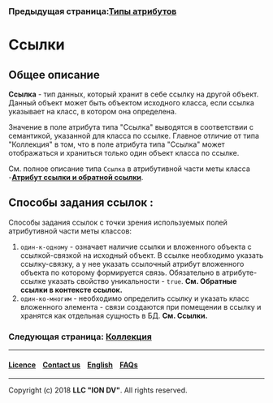 ### Предыдущая страница:[Типы атрибутов](/docs/ru/2_system_description/metadata_structure/meta_class/property_types.md)
# Ссылки
## Общее описание

**Ссылка** - тип данных, который хранит в себе ссылку на другой объект. Данный объект может быть объектом исходного класса, если ссылка указывает на класс, в котором она определена. 

Значение в поле атрибута типа "Ссылка" выводятся в соответствии с семантикой, указанной для класса по ссылке. Главное отличие от типа "Коллекция" в том, что в поле атрибута типа "Ссылка" может отображаться и храниться только один объект класса по ссылке. 

См. полное описание типа `Ссылка` в атрибутивной части меты класса -[**Атрибут  ссылки и обратной ссылки**](/docs/ru/2_system_description/metadata_structure/meta_class/atr_ref_backref.md).

## Способы задания ссылок :
Способы задания ссылок с точки зрения используемых полей атрибутивной части меты классов: 
1. `один-к-одному` - означает наличие ссылки и вложенного объекта с ссылкой-связкой на исходный объект. В ссылке необходимо указать ссылку-связку, а у нее указать ссылочный атрибут вложенного объекта по которому формируется связь. Обязательно в атрибуте-ссылке указать свойство уникальности - `true`. __См. Обратные ссылки в контексте ссылок.__ 
2. `один-ко-многим` - необходимо определить ссылку и указать класс вложенного элемента - связи создаются при помещении в ссылку и хранятся как отдельная сущность в БД. __См. Ссылки.__




### Следующая страница: [Коллекция](/docs/ru/2_system_description/metadata_structure/meta_class/type_collection14.md)
--------------------------------------------------------------------------  


 #### [Licence](/LICENCE.md) &ensp;  [Contact us](https://iondv.com) &ensp;  [English](/docs/en/2_system_description/metadata_structure/meta_class/type_reference13.md)   &ensp; [FAQs](/faqs.md)          



--------------------------------------------------------------------------  

Copyright (c) 2018 **LLC "ION DV"**.
All rights reserved. 